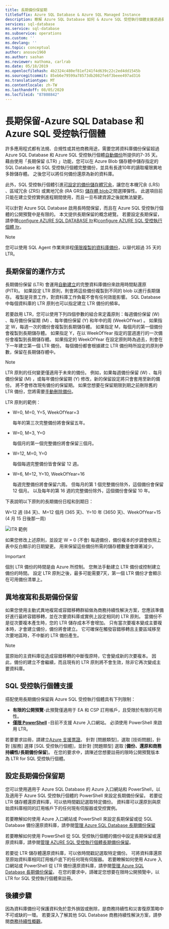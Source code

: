 ```yaml
---
title: 長期備份保留期
titleSuffix: Azure SQL Database & Azure SQL Managed Instance
description: 瞭解 Azure SQL Database 如何 & Azure SQL 受控執行個體支援透過長期保留原則，最多可儲存10年的完整資料庫備份。
services: sql-database
ms.service: sql-database
ms.subservice: operations
ms.custom: ''
ms.devlang: ''
ms.topic: conceptual
author: anosov1960
ms.author: sashan
ms.reviewer: mathoma, carlrab
ms.date: 05/18/2019
ms.openlocfilehash: 4b2324c480ef81ef241f4d639c22c2ed4dd1545b
ms.sourcegitcommit: 85eb6e79599a78573db2082fe6f3beee497ad316
ms.translationtype: MT
ms.contentlocale: zh-TW
ms.lasthandoff: 08/05/2020
ms.locfileid: "87808842"
---
```

# <a name="long-term-retention---azure-sql-database-and-azure-sql-managed-instance"></a>長期保留-Azure SQL Database 和 Azure SQL 受控執行個體

許多應用程式都有法規、合規性或其他商務用途，需要您將資料庫備份保留超過 Azure SQL Database 和 Azure SQL 受控執行個體[自動備份](automated-backups-overview.md)所提供的7-35 天。 藉由使用「長期保留 (LTR) 」功能，您可以在 Azure Blob 儲存體中儲存指定的 SQL Database 和 SQL 受控執行個體完整備份，並具有長達10年的讀取權限異地多餘儲存體。 之後您可以將任何備份還原為新的資料庫。

此外，SQL 受控執行個體引進[可設定的備份儲存體冗余](automated-backups-overview.md#backup-storage-redundancy)，讓您在本機冗余 (LRS) 、區域冗余 (ZRS) 或異地冗余 (RA GRS) [儲存體 blob](../../storage/common/storage-redundancy.md)之間選擇彈性。 此選項目前只能在建立受控實例進程期間使用，而且一旦布建資源之後就無法變更。

可以針對 Azure SQL Database 啟用長時間保留，而且在 Azure SQL 受控執行個體的公開預覽中是有限的。 本文提供長期保留的概念總覽。 若要設定長期保留，請參閱[configure AZURE SQL DATABASE ltr](long-term-backup-retention-configure.md)和[configure AZURE SQL 受控執行個體 ltr](../managed-instance/long-term-backup-retention-configure.md)。 

> [!NOTE]
> 您可以使用 SQL Agent 作業來排程[僅限複製的資料庫備份](https://docs.microsoft.com/sql/relational-databases/backup-restore/copy-only-backups-sql-server)，以替代超過 35 天的 LTR。


## <a name="how-long-term-retention-works"></a>長期保留的運作方式
     
長期備份保留 (LTR) 會運用[自動建立](automated-backups-overview.md)的完整資料庫備份來啟用時間點還原 (PITR)。 如果設定 LTR 原則，則會將這些備份複製到不同的 blob 以進行長期儲存。 複製是背景工作，對資料庫工作負載不會有任何效能影響。 SQL Database 中每個資料庫的 LTR 原則也可以指定建立 LTR 備份的頻率。

若要啟用 LTR，您可以使用下列四個參數的組合來定義原則：每週備份保留 (W) 、每月備份保留期 (M) 、每年備份保留 (Y) 和年中的周 (WeekOfYear) 。 如果指定 W，每週一次的備份會複製到長期儲存體。 如果指定 M，每個月的第一個備份會複製到長期儲存體。 如果指定 Y，在以 WeekOfYear 指定的當週進行的一次備份會複製到長期儲存體。 如果指定的 WeekOfYear 在設定原則時為過去，則會在下一年建立第一個 LTR 備份。 每個備份都會根據建立 LTR 備份時所設定的原則參數，保留在長期儲存體中。

> [!NOTE]
> LTR 原則的任何變更僅適用于未來的備份。 例如，如果每週備份保留 (W) 、每月備份保留 (M) ，或每年備份保留期 (Y) 修改，新的保留設定將只會套用至新的備份。 將不會修改現有備份的保留期。 如果您想要在保留期限到期之前刪除舊的 LTR 備份，您將需要[手動刪除備份](https://docs.microsoft.com/azure/sql-database/sql-database-long-term-backup-retention-configure#delete-ltr-backups)。
> 

LTR 原則的範例：

-  W=0, M=0, Y=5, WeekOfYear=3

   每年的第三次完整備份將會保留五年。
   
- W=0, M=3, Y=0

   每個月的第一個完整備份將會保留三個月。

- W=12, M=0, Y=0

   每個每週完整備份皆會保留 12 週。

- W=6, M=12, Y=10, WeekOfYear=16

   每週完整備份將會保留六周。 但每月的第 1 個完整備份除外，這個備份會保留 12 個月。 以及每年的第 16 週的完整備份除外，這個備份會保留 10 年。 

下表說明以下原則的長期備份日程和到期日：

W=12 週 (84 天)、M=12 個月 (365 天)、Y=10 年 (3650 天)、WeekOfYear=15 (4 月 15 日後那一周)

   ![ITR 範例](./media/long-term-retention-overview/ltr-example.png)


如果您修改上述原則，並設定 W = 0 (不會) 每週備份，備份複本的步調會依照上表中反白顯示的日期變更。 用來保留這些備份所需的儲存體數量會跟著減少。 

> [!IMPORTANT]
> 個別 LTR 備份的時間是由 Azure 所控制。 您無法手動建立 LTR 備份或控制建立備份的時間。 設定 LTR 原則之後，最多可能需要7天，第一個 LTR 備份才會顯示在可用備份清單上。  


## <a name="geo-replication-and-long-term-backup-retention"></a>異地複寫和長期備份保留

如果您使用主動式異地複寫或容錯移轉群組做為商務持續性解決方案，您應該準備好進行最終容錯移轉，並在次要資料庫或實例上設定相同的 LTR 原則。 當備份不是從次要複本產生時，您的 LTR 儲存成本不會增加。 只有當次要複本變成主要複本時，才會建立備份，備份將會建立。 它可確保在觸發容錯移轉且主要區域移至次要地區時，不中斷的 LTR 備份產生。 

> [!NOTE]
> 當原始的主資料庫從造成容錯移轉的中斷復原時，它會變成新的次要複本。 因此，備份的建立不會繼續，而且現有的 LTR 原則將不會生效，除非它再次變成主要資料庫。 

## <a name="sql-managed-instance-support"></a>SQL 受控執行個體支援

搭配使用長期備份保留與 Azure SQL 受控執行個體具有下列限制：

- **有限的公開預覽**-此預覽僅適用于 EA 和 CSP 訂用帳戶，且受限於有限的可用性。  
- [**僅限 PowerShell**](../managed-instance/long-term-backup-retention-configure.md) -目前不支援 Azure 入口網站。 必須使用 PowerShell 來啟用 LTR。 

若要要求註冊，請建立[Azure 支援票證](https://azure.microsoft.com/support/create-ticket/)。 針對 [問題類型]，選取 [技術問題]，針對 [服務] 選擇 [SQL 受控執行個體]，並針對 [問題類型] 選取 [**備份、還原和商務持續性/長期備份保留**]。 在您的要求中，請陳述您想要註冊的限時公開預覽版本為 LTR for SQL 受控執行個體。

## <a name="configure-long-term-backup-retention"></a>設定長期備份保留期

您可以使用適用于 Azure SQL Database 的 Azure 入口網站和 PowerShell，以及適用于 Azure SQL 受控執行個體的 PowerShell 來設定長期備份保留。 若要從 LTR 儲存體還原資料庫，可以依時間戳記選取特定備份。 資料庫可以還原到與原始資料庫相同的訂用帳戶下的任何現有伺服器或受控實例。

若要瞭解如何使用 Azure 入口網站或 PowerShell 來設定長期保留或從 SQL Database 備份還原資料庫，請參閱[管理 Azure SQL Database 長期備份保留](long-term-backup-retention-configure.md)

若要瞭解如何使用 PowerShell 從 SQL 受控執行個體的備份中設定長期保留或還原資料庫，請參閱[管理 AZURE SQL 受控執行個體長期備份保留](../managed-instance/long-term-backup-retention-configure.md)。

若要從 LTR 儲存體還原資料庫，可以依時間戳記選取特定備份。 可將資料庫還原至原始資料庫相同訂用帳戶底下的任何現有伺服器。 若要瞭解如何使用 Azure 入口網站或 PowerShell 從 LTR 備份還原資料庫，請參閱[管理 Azure SQL Database 長期備份保留](long-term-backup-retention-configure.md)。 在您的要求中，請確定您想要在限時公開預覽中，以 LTR for SQL 受控執行個體來註冊。

## <a name="next-steps"></a>後續步驟

因為資料庫備份可保護資料免於意外損毀或刪除，是商務持續性和災害復原策略中不可或缺的一環。 若要深入了解其他 SQL Database 商務持續性解決方案，請參閱[商務持續性概觀](business-continuity-high-availability-disaster-recover-hadr-overview.md)。
 
